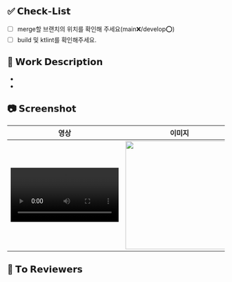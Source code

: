 ## ✅ 𝗖𝗵𝗲𝗰𝗸-𝗟𝗶𝘀𝘁
- [ ] merge할 브랜치의 위치를 확인해 주세요(main❌/develop⭕)
- [ ] build 및 ktlint를 확인해주세요.

## 📎 𝗪𝗼𝗿𝗸 𝗗𝗲𝘀𝗰𝗿𝗶𝗽𝘁𝗶𝗼𝗻
<!-- 작업 내용을 간결한 리스트로 정리해주세요. 커밋 메시지 요약처럼 써도 좋아요. -->
- 
-

## 📷 𝗦𝗰𝗿𝗲𝗲𝗻𝘀𝗵𝗼𝘁
<!-- "URL" 안에 영상 혹은 스크린샷 링크를 첨부해주세요." -->

| 영상 | 이미지 |
|----------|----------|
| <video src="URL" width="250"> |<img src="URL" width="250"> |


## 💬 𝗧𝗼 𝗥𝗲𝘃𝗶𝗲𝘄𝗲𝗿𝘀
<!-- 코드 리뷰어에게 특별히 봐줬으면 하는 부분, 질문하고 싶은 점 등을 적어주세요. -->
